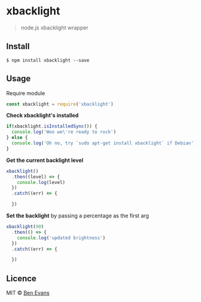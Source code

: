 # xbacklight

> node.js xbacklight wrapper

## Install

    $ npm install xbacklight --save

## Usage

Require module

```js
const xbacklight = require('xbacklight')
```

**Check xbacklight's installed**

```js
if(xbacklight.isInstalledSync()) {
  console.log('Woo we\'re ready to rock')
} else {
  console.log('Oh no, try `sudo apt-get install xbacklight` if Debian')
}
```

**Get the current backlight level**

```js
xbacklight()
  .then((level) => {
    console.log(level)
  })
  .catch((err) => {

  })
```

**Set the backlight** by passing a percentage as the first arg

```js
xbacklight(90)
  .then(() => {
    console.log('updated brightness')
  })
  .catch((err) => {

  })
```

## Licence

MIT &copy; [Ben Evans](https://bencevans.io)
